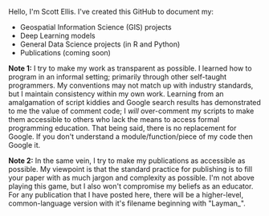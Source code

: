 Hello, I'm Scott Ellis. I've created this GitHub to document my:
- Geospatial Information Science (GIS) projects
- Deep Learning models
- General Data Science projects (in R and Python)
- Publications (coming soon)

**Note 1:** 
  I try to make my work as transparent as possible. I learned how to program in an informal setting; primarily through other self-taught programmers. My conventions may not match up with industry standards, but I maintain consistency within my own work. Learning from an amalgamation of script kiddies and Google search results has demonstrated to me the value of comment code; I _will_ over-comment my scripts to make them accessible to others who lack the means to access formal programming education. That being said, there is no replacement for Google. If you don't understand a module/function/piece of my code then Google it. 

**Note 2:** 
  In the same vein, I try to make my publications as accessible as possible. My viewpoint is that the standard practice for publishing is to fill your paper with as much jargon and complexity as possible. I'm not above playing this game, but I also won't compromise my beliefs as an educator. For any publication that I have posted here, there will be a higher-level, common-language version with it's filename beginning with "Layman_".
